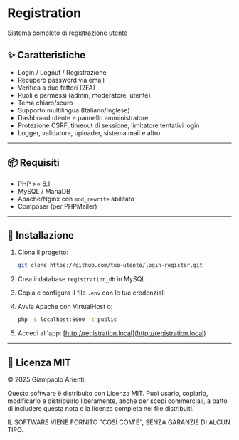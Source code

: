 # Registration

Sistema completo di registrazione utente

## ✨ Caratteristiche

- Login / Logout / Registrazione
- Recupero password via email
- Verifica a due fattori (2FA)
- Ruoli e permessi (admin, moderatore, utente)
- Tema chiaro/scuro
- Supporto multilingua (Italiano/Inglese)
- Dashboard utente e pannello amministratore
- Protezione CSRF, timeout di sessione, limitatore tentativi login
- Logger, validatore, uploader, sistema mail e altro

---

## 📦 Requisiti

- PHP >= 8.1
- MySQL / MariaDB
- Apache/Nginx con `mod_rewrite` abilitato
- Composer (per PHPMailer)

---

## 🚀 Installazione

1. Clona il progetto:
   ```bash
   git clone https://github.com/tuo-utente/login-register.git
   ```

2. Crea il database `registration_db` in MySQL

3. Copia e configura il file `.env` con le tue credenziali

4. Avvia Apache con VirtualHost o:
   ```bash
   php -S localhost:8000 -t public
   ```

5. Accedi all'app: [http://registration.local](http://registration.local)

---

## 🧾 Licenza MIT

© 2025 Giampaolo Arienti

Questo software è distribuito con Licenza MIT. Puoi usarlo, copiarlo, modificarlo e distribuirlo liberamente, anche per scopi commerciali, a patto di includere questa nota e la licenza completa nei file distribuiti.

IL SOFTWARE VIENE FORNITO "COSÌ COM'È", SENZA GARANZIE DI ALCUN TIPO.
